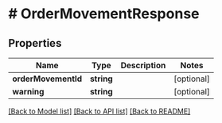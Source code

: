 # # OrderMovementResponse

## Properties

Name | Type | Description | Notes
------------ | ------------- | ------------- | -------------
**orderMovementId** | **string** |  | [optional]
**warning** | **string** |  | [optional]

[[Back to Model list]](../../README.md#models) [[Back to API list]](../../README.md#endpoints) [[Back to README]](../../README.md)
